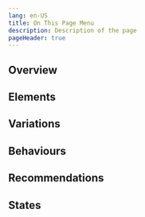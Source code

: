 ```yaml
---
lang: en-US
title: On This Page Menu
description: Description of the page
pageHeader: true
---
```


## Overview

## Elements

## Variations

## Behaviours

## Recommendations

## States